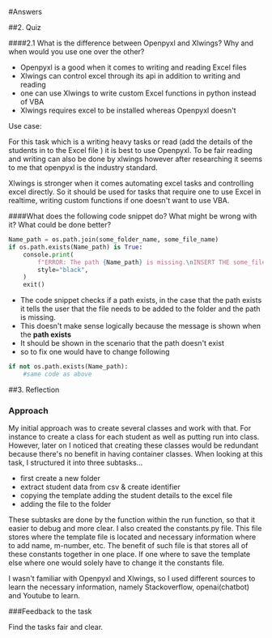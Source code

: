 #Answers 

##2. Quiz

####2.1 What is the difference between Openpyxl and Xlwings? Why and when would you use one over the other?
- Openpyxl is a good when it comes to writing and reading Excel files
- Xlwings can control excel through its api in addition to writing and reading
- one can use Xlwings to write custom Excel functions in python instead of VBA
- Xlwings requires excel to be installed whereas Openpyxl doesn't

Use case: 

For this task which is a writing heavy tasks or read (add the details of the students in to the Excel file ) it 
is best to use Openpyxl. To be fair reading and writing can also be done by xlwings however after 
researching it seems to me that openpyxl is the industry standard. 

Xlwings is stronger when it comes automating excel tasks and controlling excel directly. 
So it should be used for tasks that require one to use Excel in realtime, writing custom functions 
if one doesn't want to use VBA.

####What does the following code snippet do? What might be wrong with it? What could be done better?
```python
Name_path = os.path.join(some_folder_name, some_file_name)
if os.path.exists(Name_path) is True:
    console.print(
        f"ERROR: The path {Name_path} is missing.\nINSERT THE some_file_name IN THE {some_folder_name} FOLDER",
        style="black",
    )
    exit()
```
- The code snippet checks if a path exists, in the case that the path exists it tells the user
that the file needs to be added to the folder and the path is missing.
- This doesn't make sense logically because the message is shown when the **path exists**
- It should be shown in the scenario that the path doesn't exist
- so to fix one would have to change following

```python 
if not os.path.exists(Name_path):
    #same code as above
 ```



##3. Reflection
### Approach 
My initial approach was to create several classes and work with that. For instance to create a class for each student as well as putting run into class.
However, later on I noticed that creating these classes would be redundant because there's no benefit in having container classes. 
When looking at this task, I structured it into three subtasks... 
- first create a new folder
- extract student data from csv & create identifier
- copying the template adding the student details to the excel file
- adding the file to the folder

These subtasks are done by the function within the run function, so that it easier to debug and more clear.
I also created the constants.py file. This file stores where the template file is located and necessary information where to 
add name, m-number, etc.
The benefit of such file is that stores all of these constants together in one place. If one where to save the template else where
one would solely have to change it the constants file.

I wasn't familiar with Openpyxl and Xlwings, so I used different sources to learn the necessary information, namely Stackoverflow, 
openai(chatbot) and Youtube to learn. 

###Feedback to the task

Find the tasks fair and clear. 

